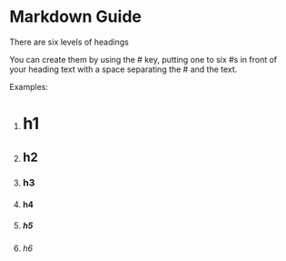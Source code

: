 # Markdown Guide

There are six levels of headings

You can create them by using the # key, putting one to six #s in front of your heading text with a space separating the # and the text.

Examples:  
1. # h1 
2. ## h2
3. ### h3
4. #### h4
5. ##### h5
6. ###### h6
